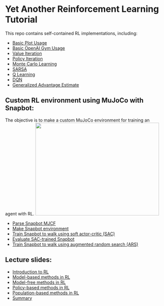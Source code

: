 # Yet Another Reinforcement Learning Tutorial

This repo contains self-contained RL implementations, including:
- [Basic Plot Usage](https://github.com/sjchoi86/yet-another-rl-tutorial/blob/main/code/demo_01_basic_plot.ipynb)
- [Basic OpenAI Gym Usage](https://github.com/sjchoi86/yet-another-rl-tutorial/blob/main/code/demo_02_gym_usage.ipynb)
- [Value Iteration](https://github.com/sjchoi86/yet-another-rl-tutorial/blob/main/code/demo_03_value_iteration.ipynb)
- [Policy Iteration](https://github.com/sjchoi86/yet-another-rl-tutorial/blob/main/code/demo_04_policy_iteration.ipynb)
- [Monte Carlo Learning](https://github.com/sjchoi86/yet-another-rl-tutorial/blob/main/code/demo_05_monte_carlo_learning.ipynb)
- [SARSA](https://github.com/sjchoi86/yet-another-rl-tutorial/blob/main/code/demo_06_sarsa.ipynb)
- [Q Learning](https://github.com/sjchoi86/yet-another-rl-tutorial/blob/main/code/demo_07_q_learning.ipynb)
- [DQN](https://github.com/sjchoi86/yet-another-rl-tutorial/blob/main/code/demo_08_dqn.ipynb)
- [Generalized Advantage Estimate](https://github.com/sjchoi86/yet-another-rl-tutorial/blob/main/code/demo_09_gae.ipynb)

Custom RL environment using MuJoCo with Snapbot:
- 
The objective is to make a custom MuJoCo environment for training an agent with RL.
<img src="gif/snapbot_walking.gif" width="400" height="300"/>

- [Parse Snapbot MJCF](https://github.com/sjchoi86/yet-another-rl-tutorial/blob/main/code/snapbot_01_parse.ipynb)
- [Make Snapbot environment](https://github.com/sjchoi86/yet-another-rl-tutorial/blob/main/code/snapbot_02_mdp.ipynb)
- [Train Snapbot to walk using soft actor-critic (SAC)](https://github.com/sjchoi86/yet-another-rl-tutorial/blob/main/code/snapbot_03_sac.ipynb)
- [Evaluate SAC-trained Snapbot](https://github.com/sjchoi86/yet-another-rl-tutorial/blob/main/code/snapbot_04_sac_eval.ipynb)
- [Train Snapbot to walk using augmented random search (ARS)](https://github.com/sjchoi86/yet-another-rl-tutorial/blob/main/code/snapbot_05_ars.ipynb)

Lecture slides:
- 
- [Introduction to RL](https://github.com/sjchoi86/yet-another-rl-tutorial/blob/main/slide/1%20%20Introduction%20to%20RL.pdf)
- [Model-based methods in RL](https://github.com/sjchoi86/yet-another-rl-tutorial/blob/main/slide/2%20Model-based%20methods.pdf)
- [Model-free methods in RL](https://github.com/sjchoi86/yet-another-rl-tutorial/blob/main/slide/3%20Model-free%20methods.pdf)
- [Policy-based methods in RL](https://github.com/sjchoi86/yet-another-rl-tutorial/blob/main/slide/4%20Policy-based%20methods.pdf)
- [Population-based methods in RL](https://github.com/sjchoi86/yet-another-rl-tutorial/blob/main/slide/5%20Population-based%20methods.pdf)
- [Summary](https://github.com/sjchoi86/yet-another-rl-tutorial/blob/main/slide/6%20Summary.pdf)
